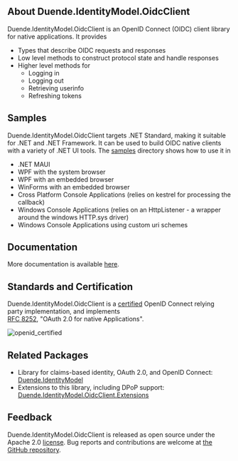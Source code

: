 ## About Duende.IdentityModel.OidcClient
Duende.IdentityModel.OidcClient is an OpenID Connect (OIDC) client library for native
applications. It provides
- Types that describe OIDC requests and responses
- Low level methods to construct protocol state and handle responses
- Higher level methods for 
   - Logging in
   - Logging out
   - Retrieving userinfo
   - Refreshing tokens

## Samples
Duende.IdentityModel.OidcClient targets .NET Standard, making it suitable for .NET and
.NET Framework. It can be used to build OIDC native clients with a variety of .NET UI
tools. The
[samples](https://github.com/DuendeSoftware/foss/tree/main/identity-model-oidc-client/samples)
directory shows how to use it in 
- .NET MAUI
- WPF with the system browser
- WPF with an embedded browser
- WinForms with an embedded browser
- Cross Platform Console Applications (relies on kestrel for processing the callback)
- Windows Console Applications (relies on an HttpListener - a wrapper around the windows HTTP.sys driver)
- Windows Console Applications using custom uri schemes

## Documentation 

More documentation is available
[here](https://docs.duendesoftware.com/foss/identitymodel.oidcclient/).

## Standards and Certification
Duende.IdentityModel.OidcClient is a [certified](http://openid.net/certification/) OpenID
Connect relying party implementation, and implements  
[RFC 8252](https://tools.ietf.org/html/rfc8252/), "OAuth 2.0 for native Applications".

![openid_certified](https://cloud.githubusercontent.com/assets/1454075/7611268/4d19de32-f97b-11e4-895b-31b2455a7ca6.png)

## Related Packages

- Library for claims-based identity, OAuth 2.0, and OpenID Connect:
  [Duende.IdentityModel](https://www.nuget.org/packages/Duende.IdentityModel)
- Extensions to this library, including DPoP support:
  [Duende.IdentityModel.OidcClient.Extensions](https://www.nuget.org/packages/Duende.IdentityModel.OidcClient.Extensions)

## Feedback

Duende.IdentityModel.OidcClient is released as open source under the Apache 2.0
[license](https://github.com/DuendeSoftware/foss/blob/main/LICENSE). Bug reports and
contributions are welcome at [the GitHub
repository](https://github.com/DuendeSoftware/foss/issues).
